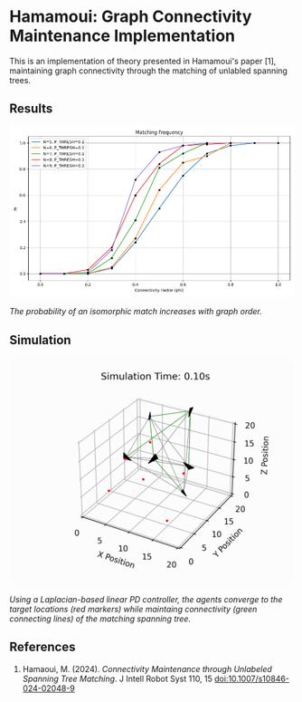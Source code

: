 # Hamamoui: Graph Connectivity Maintenance Implementation

This is an implementation of theory presented in Hamamoui's paper [1], maintaining graph connectivity through the matching of unlabled spanning trees.

## Results

![Matching Frequencies](https://github.com/ericjhkim/hamamoui-connectivity/blob/main/fm_by_order.png)

_The probability of an isomorphic match increases with graph order._

## Simulation

![Simulation](https://github.com/ericjhkim/hamamoui-connectivity/blob/main/visualizations/anim_20250114_213707.gif)

_Using a Laplacian-based linear PD controller, the agents converge to the target locations (red markers) while maintaing connectivity (green connecting lines) of the matching spanning tree._

## References
  1. Hamaoui, M. (2024). *Connectivity Maintenance through Unlabeled Spanning Tree Matching*. J Intell Robot Syst 110, 15 [doi:10.1007/s10846-024-02048-9](https://doi.org/10.1007/s10846-024-02048-9)